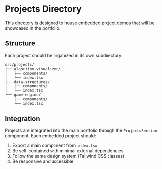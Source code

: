 # Projects Directory

This directory is designed to house embedded project demos that will be showcased in the portfolio.

## Structure

Each project should be organized in its own subdirectory:

```
src/projects/
├── algorithm-visualizer/
│   ├── components/
│   └── index.tsx
├── data-structures/
│   ├── components/
│   └── index.tsx
└── game-engine/
    ├── components/
    └── index.tsx
```

## Integration

Projects are integrated into the main portfolio through the `ProjectsSection` component. Each embedded project should:

1. Export a main component from `index.tsx`
2. Be self-contained with minimal external dependencies
3. Follow the same design system (Tailwind CSS classes)
4. Be responsive and accessible
